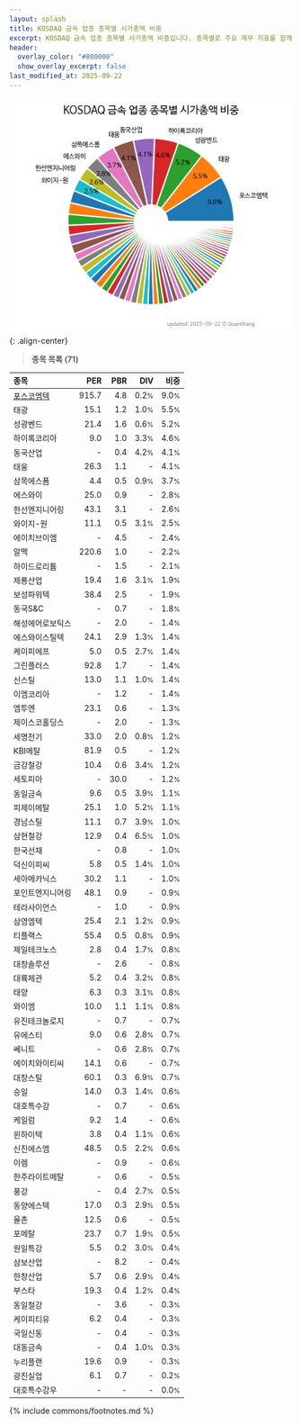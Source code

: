```yaml
---
layout: splash
title: KOSDAQ 금속 업종 종목별 시가총액 비중
excerpt: KOSDAQ 금속 업종 종목별 시가총액 비중입니다. 종목별로 주요 재무 지표를 함께 표시합니다.
header:
  overlay_color: "#800000"
  show_overlay_excerpt: false
last_modified_at: 2025-09-22
---
```



![KOSDAQ 금속 업종 종목별 시가총액 비중](/stats/sector/images/kosdaq_업종_금속_종목.png){: .align-center}


> **종목 목록 (71)**<a id="list"></a>

| **종목** | **PER** | **PBR** | **DIV** | **비중** |
| :------- | ------: | ------: | ------: | -------: |
| [포스코엠텍](/009520/) | 915.7 | 4.8 | 0.2<small>%</small> | 9.0<small>%</small> |
| 태광 | 15.1 | 1.2 | 1.0<small>%</small> | 5.5<small>%</small> |
| 성광벤드 | 21.4 | 1.6 | 0.6<small>%</small> | 5.2<small>%</small> |
| 하이록코리아 | 9.0 | 1.0 | 3.3<small>%</small> | 4.6<small>%</small> |
| 동국산업 | - | 0.4 | 4.2<small>%</small> | 4.1<small>%</small> |
| 태웅 | 26.3 | 1.1 | - | 4.1<small>%</small> |
| 삼목에스폼 | 4.4 | 0.5 | 0.9<small>%</small> | 3.7<small>%</small> |
| 에스와이 | 25.0 | 0.9 | - | 2.8<small>%</small> |
| 한선엔지니어링 | 43.1 | 3.1 | - | 2.6<small>%</small> |
| 와이지-원 | 11.1 | 0.5 | 3.1<small>%</small> | 2.5<small>%</small> |
| 에이치브이엠 | - | 4.5 | - | 2.4<small>%</small> |
| 알멕 | 220.6 | 1.0 | - | 2.2<small>%</small> |
| 하이드로리튬 | - | 1.5 | - | 2.1<small>%</small> |
| 제룡산업 | 19.4 | 1.6 | 3.1<small>%</small> | 1.9<small>%</small> |
| 보성파워텍 | 38.4 | 2.5 | - | 1.9<small>%</small> |
| 동국S&C | - | 0.7 | - | 1.8<small>%</small> |
| 해성에어로보틱스 | - | 2.0 | - | 1.4<small>%</small> |
| 에스와이스틸텍 | 24.1 | 2.9 | 1.3<small>%</small> | 1.4<small>%</small> |
| 케이피에프 | 5.0 | 0.5 | 2.7<small>%</small> | 1.4<small>%</small> |
| 그린플러스 | 92.8 | 1.7 | - | 1.4<small>%</small> |
| 신스틸 | 13.0 | 1.1 | 1.0<small>%</small> | 1.4<small>%</small> |
| 이엠코리아 | - | 1.2 | - | 1.4<small>%</small> |
| 엠투엔 | 23.1 | 0.6 | - | 1.3<small>%</small> |
| 제이스코홀딩스 | - | 2.0 | - | 1.3<small>%</small> |
| 세명전기 | 33.0 | 2.0 | 0.8<small>%</small> | 1.2<small>%</small> |
| KBI메탈 | 81.9 | 0.5 | - | 1.2<small>%</small> |
| 금강철강 | 10.4 | 0.6 | 3.4<small>%</small> | 1.2<small>%</small> |
| 세토피아 | - | 30.0 | - | 1.2<small>%</small> |
| 동일금속 | 9.6 | 0.5 | 3.9<small>%</small> | 1.1<small>%</small> |
| 피제이메탈 | 25.1 | 1.0 | 5.2<small>%</small> | 1.1<small>%</small> |
| 경남스틸 | 11.1 | 0.7 | 3.9<small>%</small> | 1.0<small>%</small> |
| 삼현철강 | 12.9 | 0.4 | 6.5<small>%</small> | 1.0<small>%</small> |
| 한국선재 | - | 0.8 | - | 1.0<small>%</small> |
| 덕신이피씨 | 5.8 | 0.5 | 1.4<small>%</small> | 1.0<small>%</small> |
| 세아메카닉스 | 30.2 | 1.1 | - | 1.0<small>%</small> |
| 포인트엔지니어링 | 48.1 | 0.9 | - | 0.9<small>%</small> |
| 테라사이언스 | - | 1.0 | - | 0.9<small>%</small> |
| 삼영엠텍 | 25.4 | 2.1 | 1.2<small>%</small> | 0.9<small>%</small> |
| 티플랙스 | 55.4 | 0.5 | 0.8<small>%</small> | 0.9<small>%</small> |
| 제일테크노스 | 2.8 | 0.4 | 1.7<small>%</small> | 0.8<small>%</small> |
| 대창솔루션 | - | 2.6 | - | 0.8<small>%</small> |
| 대륙제관 | 5.2 | 0.4 | 3.2<small>%</small> | 0.8<small>%</small> |
| 태양 | 6.3 | 0.3 | 3.1<small>%</small> | 0.8<small>%</small> |
| 와이엠 | 10.0 | 1.1 | 1.1<small>%</small> | 0.8<small>%</small> |
| 유진테크놀로지 | - | 0.7 | - | 0.7<small>%</small> |
| 유에스티 | 9.0 | 0.6 | 2.8<small>%</small> | 0.7<small>%</small> |
| 쎄니트 | - | 0.6 | 2.8<small>%</small> | 0.7<small>%</small> |
| 에이치와이티씨 | 14.1 | 0.6 | - | 0.7<small>%</small> |
| 대창스틸 | 60.1 | 0.3 | 6.9<small>%</small> | 0.7<small>%</small> |
| 승일 | 14.0 | 0.3 | 1.4<small>%</small> | 0.6<small>%</small> |
| 대호특수강 | - | 0.7 | - | 0.6<small>%</small> |
| 케일럼 | 9.2 | 1.4 | - | 0.6<small>%</small> |
| 윈하이텍 | 3.8 | 0.4 | 1.1<small>%</small> | 0.6<small>%</small> |
| 신진에스엠 | 48.5 | 0.5 | 2.2<small>%</small> | 0.6<small>%</small> |
| 이렘 | - | 0.9 | - | 0.6<small>%</small> |
| 한주라이트메탈 | - | 0.6 | - | 0.5<small>%</small> |
| 풍강 | - | 0.4 | 2.7<small>%</small> | 0.5<small>%</small> |
| 동양에스텍 | 17.0 | 0.3 | 2.9<small>%</small> | 0.5<small>%</small> |
| 율촌 | 12.5 | 0.6 | - | 0.5<small>%</small> |
| 포메탈 | 23.7 | 0.7 | 1.9<small>%</small> | 0.5<small>%</small> |
| 원일특강 | 5.5 | 0.2 | 3.0<small>%</small> | 0.4<small>%</small> |
| 삼보산업 | - | 8.2 | - | 0.4<small>%</small> |
| 한창산업 | 5.7 | 0.6 | 2.9<small>%</small> | 0.4<small>%</small> |
| 부스타 | 19.3 | 0.4 | 1.2<small>%</small> | 0.4<small>%</small> |
| 동일철강 | - | 3.6 | - | 0.3<small>%</small> |
| 케이피티유 | 6.2 | 0.4 | - | 0.3<small>%</small> |
| 국일신동 | - | 0.4 | - | 0.3<small>%</small> |
| 대동금속 | - | 0.4 | 1.0<small>%</small> | 0.3<small>%</small> |
| 누리플랜 | 19.6 | 0.9 | - | 0.3<small>%</small> |
| 광진실업 | 6.1 | 0.7 | - | 0.2<small>%</small> |
| 대호특수강우 | - | - | - | 0.0<small>%</small> |

{% include commons/footnotes.md %}